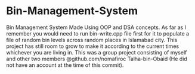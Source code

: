 # Bin-Management-System
Bin Management System Made Using OOP and DSA concepts.
 As far as I remember you would need to run bin-write.cpp file first for it to populate a file of random bin levels across random places in Islamabad city.
 This project has still room to grow to make it according to the current times whichever you are living in.
 This was a group project consisting of myself and other two members 
 @github.com/nomafiroc
 Talha-bin-Obaid (He did not have an account at the time of this commit).
